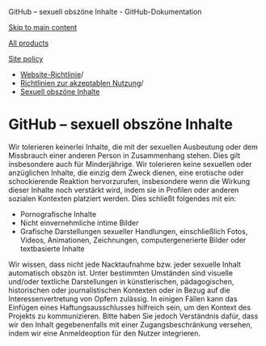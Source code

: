 GitHub – sexuell obszöne Inhalte - GitHub-Dokumentation

[Skip to main content](#main-content)

[All products](/de)

[Site policy](/site-policy)

* [Website-Richtlinie](/de/site-policy)/
* [Richtlinien zur akzeptablen Nutzung](/de/site-policy/acceptable-use-policies)/
* [Sexuell obszöne Inhalte](/de/site-policy/acceptable-use-policies/github-sexually-obscene-content)

GitHub – sexuell obszöne Inhalte
==========

Wir tolerieren keinerlei Inhalte, die mit der sexuellen Ausbeutung oder dem Missbrauch einer anderen Person in Zusammenhang stehen. Dies gilt insbesondere auch für Minderjährige. Wir tolerieren keine sexuellen oder anzüglichen Inhalte, die einzig dem Zweck dienen, eine erotische oder schockierende Reaktion hervorzurufen, insbesondere wenn die Wirkung dieser Inhalte noch verstärkt wird, indem sie in Profilen oder anderen sozialen Kontexten platziert werden. Dies schließt folgendes mit ein:

* Pornografische Inhalte
* Nicht einvernehmliche intime Bilder
* Grafische Darstellungen sexueller Handlungen, einschließlich Fotos, Videos, Animationen, Zeichnungen, computergenerierte Bilder oder textbasierte Inhalte

Wir wissen, dass nicht jede Nacktaufnahme bzw. jeder sexuelle Inhalt automatisch obszön ist. Unter bestimmten Umständen sind visuelle und/oder textliche Darstellungen in künstlerischen, pädagogischen, historischen oder journalistischen Kontexten oder in Bezug auf die Interessenvertretung von Opfern zulässig. In einigen Fällen kann das Einfügen eines Haftungsausschlusses hilfreich sein, um den Kontext des Projekts zu kommunizieren. Bitte haben Sie jedoch Verständnis dafür, dass wir den Inhalt gegebenenfalls mit einer Zugangsbeschränkung versehen, indem wir eine Anmeldeoption für den Nutzer integrieren.
